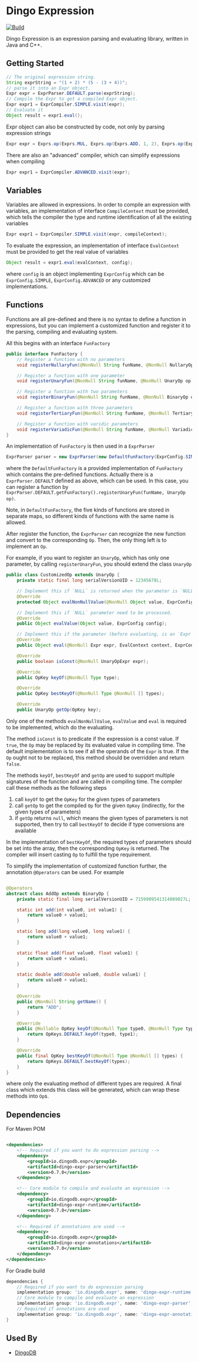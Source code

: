 # Dingo Expression

[![Build](https://github.com/dingodb/dingo-expr/actions/workflows/build.yml/badge.svg)](https://github.com/dingodb/dingo-expr/actions/workflows/build.yml)

Dingo Expression is an expression parsing and evaluating library, written in Java and C++.

## Getting Started

```java
// The original expression string.
String exprString = "(1 + 2) * (5 - (3 + 4))";
// parse it into an Expr object.
Expr expr = ExprParser.DEFAULT.parse(exprString);
// Compile the Expr to get a compiled Expr object.
Expr expr1 = ExprCompiler.SIMPLE.visit(expr);
// Evaluate it
Object result = expr1.eval();
```

Expr object can also be constructed by code, not only by parsing expression strings

```java
Expr expr = Exprs.op(Exprs.MUL, Exprs.op(Exprs.ADD, 1, 2), Exprs.op(Exprs.SUB, 5, Exprs.op(Exprs.ADD, 3, 4)));
```

There are also an "advanced" compiler, which can simplify expressions when compiling

```java
Expr expr1 = ExprCompiler.ADVANCED.visit(expr);
```

## Variables

Variables are allowed in expressions. In order to compile an expression with variables, an implementation of
interface `CompileContext` must be provided, which tells the compiler the type and runtime identification of all the
existing variables

```java
Expr expr1 = ExprCompiler.SIMPLE.visit(expr, compileContext);
```

To evaluate the expression, an implementation of interface `EvalContext` must be provided to get the real value of
variables

```java
Object result = expr1.eval(evalContext, config);
```

where `config` is an object implementing `ExprConfig` which can be `ExprConfig.SIMPLE`, `ExprConfig.ADVANCED` or any
customized implementations.

## Functions

Functions are all pre-defined and there is no syntax to define a function in expressions, but you can implement a
customized function and register it to the parsing, compiling and evaluating system.

All this begins with an interface `FunFactory`

```java
public interface FunFactory {
    // Register a function with no parameters
    void registerNullaryFun(@NonNull String funName, @NonNull NullaryOp op);

    // Register a function with one parameter
    void registerUnaryFun(@NonNull String funName, @NonNull UnaryOp op);

    // Register a function with two parameters
    void registerBinaryFun(@NonNull String funName, @NonNull BinaryOp op);

    // Register a function with three parameters
    void registerTertiaryFun(@NonNull String funName, @NonNull TertiaryOp op);

    // Register a function with varidic parameters
    void registerVariadicFun(@NonNull String funName, @NonNull VariadicOp op);
}
```

An implementation of `FunFactory` is then used in a `ExprParser`

```java
ExprParser parser = new ExprParser(new DefaultFunFactory(ExprConfig.SIMPLE));
```

where the `DefaultFunFactory` is a provided implementation of `FunFactory` which contains the pre-defined functions.
Actually there is a `ExprParser.DEFAULT` defined as above, which can be used. In this case, you can register a function
by `ExprParser.DEFAULT.getFunFactory().registerUnaryFun(funName, UnaryOp op)`.

Note, in `DefaultFunFactory`, the five kinds of functions are stored in separate maps, so different kinds of functions
with the same name is allowed.

After register the function, the `ExprParser` can recognize the new function and convert to the corresponding `Op`.
Then, the only thing left is to implement an `Op`.

For example, if you want to register an `UnaryOp`, which has only one parameter, by calling `registerUnaryFun`, you
should extend the class `UnaryOp`

```java
public class CustomizedOp extends UnaryOp {
    private static final long serialVersionUID = 12345678L;

    // Implement this if `NULL` is returned when the parameter is `NULL`.
    @Override
    protected Object evalNonNullValue(@NonNull Object value, ExprConfig config);

    // Implement this if `NULL` parameter need to be processed.
    @Override
    public Object evalValue(Object value, ExprConfig config);

    // Implement this if the parameter (before evaluating, is an `Expr`) need to be processed.
    @Override
    public Object eval(@NonNull Expr expr, EvalContext context, ExprConfig config);

    @Override
    public boolean isConst(@NonNull UnaryOpExpr expr);

    @Override
    public OpKey keyOf(@NonNull Type type);

    @Override
    public OpKey bestKeyOf(@NonNull Type @NonNull [] types);

    @Override
    public UnaryOp getOp(OpKey key);
```

Only one of the methods `evalNonNullValue`, `evalValue` and `eval` is required to be implemented, which do the
evaluating.

The method `isConst` is to predicate if the expression is a const value. If `true`, the `Op` may be replaced by its
evaluated value in compiling time. The default implementation is to see if all the operands of the `Expr` is true. If
the `Op` ought not to be replaced, this method should be overridden and return `false`.

The methods `keyOf`, `bestKeyOf` and `getOp` are used to support multiple signatures of the function and are called in
compiling time. The compiler call these methods as the following steps

1. call `keyOf` to get the `OpKey` for the given types of parameters
2. call `getOp` to get the compiled `Op` for the given `OpKey` (indirectly, for the given types of parameters)
3. if `getOp` returns `null`, which means the given types of parameters is not supported, then try to call `bestKeyOf`
   to decide if type conversions are available

In the implementation of `bestKeyOf`, the required types of parameters should be set into the array, then the
corresponding `OpKey` is returned. The compiler will insert casting `Op` to fulfill the type requirement.

To simplify the implementation of customized function further, the annotation `@Operators` can be used. For example

```java

@Operators
abstract class AddOp extends BinaryOp {
    private static final long serialVersionUID = 7159909541314089027L;

    static int add(int value0, int value1) {
        return value0 + value1;
    }

    static long add(long value0, long value1) {
        return value0 + value1;
    }

    static float add(float value0, float value1) {
        return value0 + value1;
    }

    static double add(double value0, double value1) {
        return value0 + value1;
    }

    @Override
    public @NonNull String getName() {
        return "ADD";
    }

    @Override
    public @Nullable OpKey keyOf(@NonNull Type type0, @NonNull Type type1) {
        return OpKeys.DEFAULT.keyOf(type0, type1);
    }

    @Override
    public final OpKey bestKeyOf(@NonNull Type @NonNull [] types) {
        return OpKeys.DEFAULT.bestKeyOf(types);
    }
}
```

where only the evaluating method of different types are required. A final class which extends this class will be
generated, which can wrap these methods into `Op`s.

## Dependencies

For Maven POM

```xml

<dependencies>
    <!-- Required if you want to do expression parsing -->
    <dependency>
        <groupId>io.dingodb.expr</groupId>
        <artifactId>dingo-expr-parser</artifactId>
        <version>0.7.0</version>
    </dependency>

    <!-- Core module to compile and evaluate an expression -->
    <dependency>
        <groupId>io.dingodb.expr</groupId>
        <artifactId>dingo-expr-runtime</artifactId>
        <version>0.7.0</version>
    </dependency>

    <!-- Required if annotations are used -->
    <dependency>
        <groupId>io.dingodb.expr</groupId>
        <artifactId>dingo-expr-annotations</artifactId>
        <version>0.7.0</version>
    </dependency>
</dependencies>
```

For Gradle build

```groovy
dependencies {
    // Required if you want to do expression parsing
    implementation group: 'io.dingodb.expr', name: 'dingo-expr-runtime', version: '0.7.0'
    // Core module to compile and evaluate an expression
    implementation group: 'io.dingodb.expr', name: 'dingo-expr-parser', version: '0.7.0'
    // Required if annotations are used
    implementation group: 'io.dingodb.expr', name: 'dingo-expr-annotations', version: '0.7.0'
}
```

## Used By

- [DingoDB](https://github.com/dingodb/dingo)


